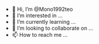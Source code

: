 - 👋 Hi, I’m @Mono1992teo
- 👀 I’m interested in ...
- 🌱 I’m currently learning ...
- 💞️ I’m looking to collaborate on ...
- 📫 How to reach me ...

<!---
Mono1992teo/Mono1992teo is a ✨ special ✨ repository because its `README.md` (this file) appears on your GitHub profile.
You can click the Preview link to take a look at your changes.
--->
